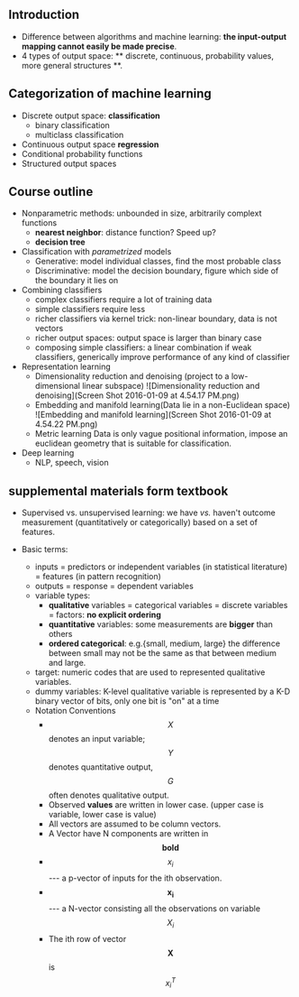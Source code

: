 ## Introduction

* Difference between algorithms and machine learning: **the input-output mapping cannot easily be made precise**.
* 4 types of output space: ** discrete, continuous, probability values, more general structures **.

## Categorization of machine learning
* Discrete output space: **classification**
    * binary classification
    * multiclass classification
* Continuous output space **regression**
* Conditional probability functions
* Structured output spaces

## Course outline
* Nonparametric methods: unbounded in size, arbitrarily complext functions
    * **nearest neighbor**: distance function? Speed up?
    * **decision tree**
* Classification with *parametrized* models
    * Generative: model individual classes, find the most probable class
    * Discriminative: model the decision boundary, figure which side of the boundary it lies on
* Combining classifiers
    * complex classifiers require a lot of training data
    * simple classifiers require less
    * richer classifiers via kernel trick: non-linear boundary, data is not vectors
    * richer output spaces: output space is larger than binary case
    * composing simple classifiers: a linear combination if weak classifiers, generically improve performance of any kind of classifier
* Representation learning
    * Dimensionality reduction and denoising (project to a low-dimensional linear subspace)
    ![Dimensionality reduction and denoising](Screen Shot 2016-01-09 at 4.54.17 PM.png)
    * Embedding and manifold learning(Data lie in a non-Euclidean space)
    ![Embedding and manifold learning](Screen Shot 2016-01-09 at 4.54.22 PM.png)
    * Metric learning
    Data is only vague positional information, impose an euclidean geometry that is suitable for classification.
* Deep learning
    * NLP, speech, vision



## supplemental materials form textbook 
* Supervised vs. unsupervised learning: we have *vs.* haven't outcome measurement (quantitatively or categorically) based on a set of features.

* Basic terms:
    *  inputs = predictors or independent variables (in statistical literature) = features (in pattern recognition)
    *  outputs = response = dependent variables
    * variable types:
        * **qualitative** variables = categorical variables = discrete variables = factors: **no explicit ordering**
        * **quantitative** variables: some measurements are **bigger** than others
        * **ordered categorical**: e.g.{small, medium, large} the difference between small may not be the same as that between medium and large.
    * target: numeric codes that are used to represented qualitative variables.
    * dummy variables: K-level qualitative variable is represented by a K-D binary vector of bits, only one bit is "on" at a time
    * Notation Conventions
        * $$X$$ denotes an input variable; $$Y$$ denotes quantitative output, $$G$$ often denotes qualitative output. 
        * Observed **values** are written in lower case. (upper case is variable, lower case is value)
        * All vectors are assumed to be column vectors.
        * A Vector have N components are written in $$\mathbf{bold}$$
        * $$x_i$$ --- a p-vector of inputs for the ith observation.
        * $$\mathbf{x_i}$$ --- a N-vector consisting all the observations on variable $$X_i$$
        * The ith row of vector $$\mathbf{X}$$ is $$x_i^{T}$$
